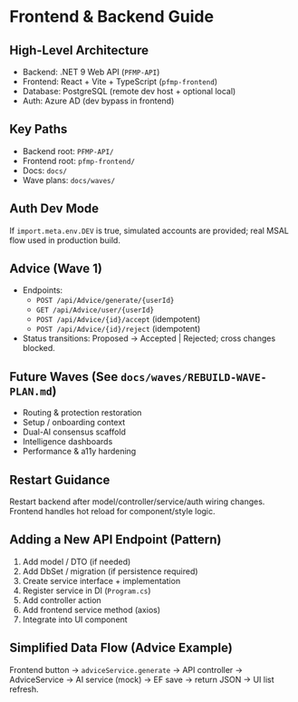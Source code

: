 # Frontend & Backend Guide

## High-Level Architecture
- Backend: .NET 9 Web API (`PFMP-API`)
- Frontend: React + Vite + TypeScript (`pfmp-frontend`)
- Database: PostgreSQL (remote dev host + optional local)
- Auth: Azure AD (dev bypass in frontend)

## Key Paths
- Backend root: `PFMP-API/`
- Frontend root: `pfmp-frontend/`
- Docs: `docs/`
- Wave plans: `docs/waves/`

## Auth Dev Mode
If `import.meta.env.DEV` is true, simulated accounts are provided; real MSAL flow used in production build.

## Advice (Wave 1)
- Endpoints:
  - `POST /api/Advice/generate/{userId}`
  - `GET /api/Advice/user/{userId}`
  - `POST /api/Advice/{id}/accept` (idempotent)
  - `POST /api/Advice/{id}/reject` (idempotent)
- Status transitions: Proposed → Accepted | Rejected; cross changes blocked.

## Future Waves (See `docs/waves/REBUILD-WAVE-PLAN.md`)
- Routing & protection restoration
- Setup / onboarding context
- Dual-AI consensus scaffold
- Intelligence dashboards
- Performance & a11y hardening

## Restart Guidance
Restart backend after model/controller/service/auth wiring changes. Frontend handles hot reload for component/style logic.

## Adding a New API Endpoint (Pattern)
1. Add model / DTO (if needed)
2. Add DbSet / migration (if persistence required)
3. Create service interface + implementation
4. Register service in DI (`Program.cs`)
5. Add controller action
6. Add frontend service method (axios)
7. Integrate into UI component

## Simplified Data Flow (Advice Example)
Frontend button → `adviceService.generate` → API controller → AdviceService → AI service (mock) → EF save → return JSON → UI list refresh.
